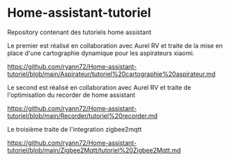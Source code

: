 # Home-assistant-tutoriel
Repository contenant des tutoriels home assistant


Le premier est réalisé en collaboration avec Aurel RV et traite de la mise en place d'une cartographie dynamique pour les aspirateurs xiaomi.

https://github.com/ryann72/Home-assistant-tutoriel/blob/main/Aspirateur/tutoriel%20cartographie%20aspirateur.md 


Le second est réalisé en collaboration avec Aurel RV et traite de l'optimisation du recorder de home assistant

https://github.com/ryann72/Home-assistant-tutoriel/blob/main/Recorder/tutoriel%20recorder.md

Le troisième traite de l'integration zigbee2mqtt

https://github.com/ryann72/Home-assistant-tutoriel/blob/main/Zigbee2Mqtt/tutoriel%20Zigbee2Mqtt.md 
